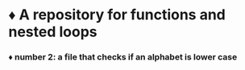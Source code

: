<H1>&diams; A repository for functions and nested loops</H1>
<H3> &diams; number 2: a file that checks if an alphabet is lower case</H3>
